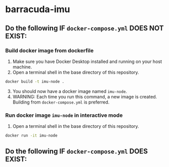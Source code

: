 # barracuda-imu

## Do the following IF `docker-compose.yml` DOES NOT EXIST:

### Build docker image from dockerfile
1. Make sure you have Docker Desktop installed and running on your host machine.
2. Open a terminal shell in the base directory of this repository.
```bash
docker build -t imu-node .
```
3. You should now have a docker image named `imu-node`.
4. WARNING: Each time you run this command, a new image is created. Building from `docker-compose.yml` is preferred.

### Run docker image `imu-node` in interactive mode
1. Open a terminal shell in the base directory of this repository.
```bash
docker run -it imu-node
```

## Do the following IF `docker-compose.yml` DOES EXIST: